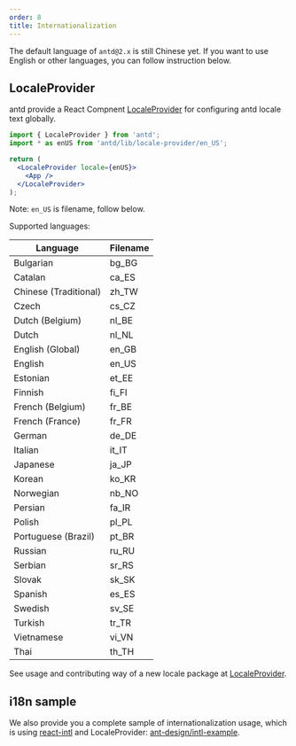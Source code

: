 ```yaml
---
order: 8
title: Internationalization
---
```


The default language of `antd@2.x` is still Chinese yet.
If you want to use English or other languages, you can follow instruction below.

## LocaleProvider

antd provide a React Compnent [LocaleProvider](/components/locale-provider) for configuring antd locale text globally.

```jsx
import { LocaleProvider } from 'antd';
import * as enUS from 'antd/lib/locale-provider/en_US';

return (
  <LocaleProvider locale={enUS}>
    <App />
  </LocaleProvider>
);
```

Note: `en_US` is filename, follow below.

Supported languages:

|Language|Filename|
|---|---|
|Bulgarian|bg_BG|
|Catalan|ca_ES|
|Chinese (Traditional)|zh_TW|
|Czech|cs_CZ|
|Dutch (Belgium)|nl_BE|
|Dutch|nl_NL|
|English (Global)|en_GB|
|English|en_US|
|Estonian|et_EE|
|Finnish|fi_FI|
|French (Belgium)|fr_BE|
|French (France)|fr_FR|
|German|de_DE|
|Italian|it_IT|
|Japanese|ja_JP|
|Korean|ko_KR|
|Norwegian|nb_NO|
|Persian|fa_IR|
|Polish|pl_PL|
|Portuguese (Brazil)|pt_BR|
|Russian|ru_RU|
|Serbian|sr_RS|
|Slovak|sk_SK|
|Spanish|es_ES|
|Swedish|sv_SE|
|Turkish|tr_TR|
|Vietnamese|vi_VN|
|Thai|th_TH|

See usage and contributing way of a new locale package at [LocaleProvider](/components/locale-provider).

## i18n sample

We also provide you a complete sample of internationalization usage, which is using [react-intl](https://github.com/yahoo/react-intl) and LocaleProvider: [ant-design/intl-example](https://github.com/ant-design/intl-example).
